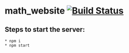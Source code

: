 # math_website [![Build Status](https://travis-ci.com/Dhroov7/math_website.svg?branch=master)](https://travis-ci.com/Dhroov7/math_website)

## Steps to start the server:
```
* npm i
* npm start
```
